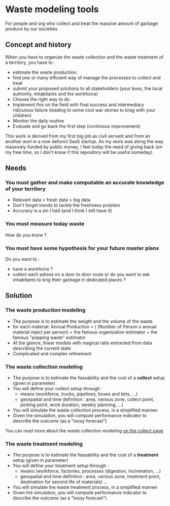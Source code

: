 # Waste modeling tools
For people and org who collect and treat the massive amount of garbage produce by our societies

## Concept and history
When you have to organize the waste collection and the waste treatment of a territory, you have to :
* estimate the waste production,
* find one or many efficient way of manage the processes to collect and treat
* submit your proposed solutions to all stakeholders (your boss, the local authority, inhabitants and the workforce)
* Choose the right way to do
* Implement this on the field with final success and intermediary ridiculous failure (leading to some cool war stories to brag with your children)
* Monitor the daily routine
* Evaluate and go back the first step (continious improvement)

This work is derived from my first big job as civil servant and from an another worl in a now defunct SaaS startup.
As my work was along the way massively funded by public money, I feel today the need of giving back (on my free time, so I don't know if this repository will be useful someday).

## Needs
### You must gather and make computable an accurate knowledge of your territory
* Relevant data > fresh data > big data 
* Don't forget trends to tackle the freshness problem
* Accuracy is a sin I had (and I think I still have it)

### You must measure today waste
How do you know ?

### You must have some hypothesis for your future master plans
Do you want to :
* have a workforce ?
* collect each adress on a door to door route or do you want to ask inhabitants to brig their garbage in dedicated places ?

## Solution
### The waste production modeling
* The purpose is to estimate the weight and the volume of the waste
* for each material: Annual Production = ( (Number of Person x annual material reject per person) + the famous organization estimator + the famous "popping waste" estimator
* At the glance, linear models with magical ratio extracted from data describing the current state
* Complicated and complex refinement

### The waste collection modeling
* The purpose is to estimate the feasability and the cost of a **collect** setup (given in parameter) 
* You will define your collect setup through :
  * means (workforce, trucks, pipelines, boxes and bins, ...)
  * geospatial and time definition : area, various zone, collect point, picking point, work duration, weekly planning, ...)
* You will simulate the waste collection process, in a simplified manner
* Given the simulation, you will compute performance indicator to describe the outcome (as a "loosy forecast")

You can read more about the waste collection modeling [on the collect page](./collect.md)

### The waste treatment modeling
* The purpose is to estimate the feasability and the cost of a **treatment** setup (given in parameter) 
* You will define your treatment setup through :
  * means (workforce, factories, processes (digestion, incineration, ...)
  * geospatial and time definition : area, various zone, treatment point, destination for second life of materials) ...
* You will simulate the waste treatment process, in a simplified manner
* Given the simulation, you will compute performance indicator to describe the outcome (as a "loosy forecast")
